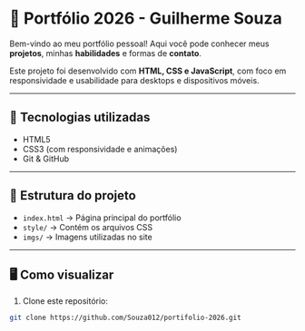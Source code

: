 # 🚀 Portfólio 2026 - Guilherme Souza

Bem-vindo ao meu portfólio pessoal! Aqui você pode conhecer meus **projetos**, minhas **habilidades** e formas de **contato**.  

Este projeto foi desenvolvido com **HTML, CSS e JavaScript**, com foco em responsividade e usabilidade para desktops e dispositivos móveis.

---

## 🚀 Tecnologias utilizadas

- HTML5
- CSS3 (com responsividade e animações)
- Git & GitHub

---

## 📂 Estrutura do projeto

- `index.html` → Página principal do portfólio  
- `style/` → Contém os arquivos CSS  
- `imgs/` → Imagens utilizadas no site

---

## 🖥️ Como visualizar

1. Clone este repositório:

```bash
git clone https://github.com/Souza012/portifolio-2026.git
